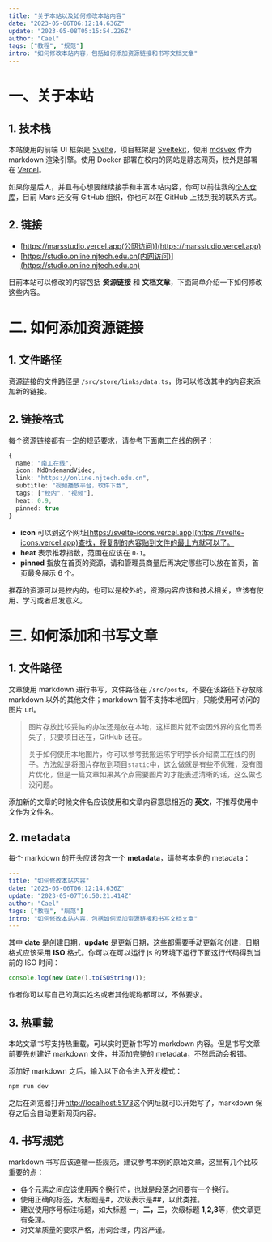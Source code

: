 ```yaml
---
title: "关于本站以及如何修改本站内容"
date: "2023-05-06T06:12:14.636Z"
update: "2023-05-08T05:15:54.226Z"
author: "Cael"
tags: ["教程", "规范"]
intro: "如何修改本站内容，包括如何添加资源链接和书写文档文章"
---
```


# 一、关于本站

## 1. 技术栈

本站使用的前端 UI 框架是 [Svelte](https://svelte.dev)，项目框架是 [Sveltekit](https://kit.svelte.dev)，使用 [mdsvex](https://mdsvex.pngwn.io) 作为 markdown 渲染引擎。使用 Docker 部署在校内的网站是静态网页，校外是部署在 [Vercel](https://vercel.com)。

如果你是后人，并且有心想要继续接手和丰富本站内容，你可以前往我的[个人仓库](https://github.com/MR-Addict/studio)，目前 Mars 还没有 GitHub 组织，你也可以在 GitHub 上找到我的联系方式。

## 2. 链接

- [https://marsstudio.vercel.app(公网访问)](https://marsstudio.vercel.app)
- [https://studio.online.njtech.edu.cn(内网访问)](https://studio.online.njtech.edu.cn)

目前本站可以修改的内容包括 **资源链接** 和 **文档文章**，下面简单介绍一下如何修改这些内容。

# 二. 如何添加资源链接

## 1. 文件路径

资源链接的文件路径是 `/src/store/links/data.ts`，你可以修改其中的内容来添加新的链接。

## 2. 链接格式

每个资源链接都有一定的规范要求，请参考下面南工在线的例子：

```ts
{
  name: "南工在线",
  icon: MdOndemandVideo,
  link: "https://online.njtech.edu.cn",
  subtitle: "视频播放平台，软件下载",
  tags: ["校内", "视频"],
  heat: 0.9,
  pinned: true
}
```

- **icon** 可以到这个网址[https://svelte-icons.vercel.app](https://svelte-icons.vercel.app)查找，将复制的内容贴到文件的最上方就可以了。
- **heat** 表示推荐指数，范围在应该在 `0-1`。
- **pinned** 指放在首页的资源，请和管理员商量后再决定哪些可以放在首页，首页最多展示 6 个。

推荐的资源可以是校内的，也可以是校外的，资源内容应该和技术相关，应该有使用、学习或者启发意义。

# 三. 如何添加和书写文章

## 1. 文件路径

文章使用 markdown 进行书写，文件路径在 `/src/posts`，不要在该路径下存放除 markdown 以外的其他文件；markdown 暂不支持本地图片，只能使用可访问的图片 url。

> 图片存放比较妥帖的办法还是放在本地，这样图片就不会因外界的变化而丢失了，只要项目还在，GitHub 还在。
>
> 关于如何使用本地图片，你可以参考我搬运陈宇明学长介绍南工在线的例子。方法就是将图片存放到项目`static`中，这么做就是有些不优雅，没有图片优化，但是一篇文章如果某个点需要图片的才能表述清晰的话，这么做也没问题。

添加新的文章的时候文件名应该使用和文章内容意思相近的 **英文**，不推荐使用中文作为文件名。

## 2. metadata

每个 markdown 的开头应该包含一个 **metadata**，请参考本例的 metadata：

```yaml
---
title: "如何修改本站内容"
date: "2023-05-06T06:12:14.636Z"
update: "2023-05-07T16:50:21.414Z"
author: "Cael"
tags: ["教程", "规范"]
intro: "如何修改本站内容，包括如何添加资源链接和书写文档文章"
---
```

其中 **date** 是创建日期，**update** 是更新日期，这些都需要手动更新和创建，日期格式应该采用 **ISO** 格式。你可以在可以运行 js 的环境下运行下面这行代码得到当前的 ISO 时间：

```js
console.log(new Date().toISOString());
```

作者你可以写自己的真实姓名或者其他昵称都可以，不做要求。

## 3. 热重载

本站文章书写支持热重载，可以实时更新书写的 markdown 内容。但是书写文章前要先创建好 markdown 文件，并添加完整的 metadata，不然启动会报错。

添加好 markdown 之后，输入以下命令进入开发模式：

```sh
npm run dev
```

之后在浏览器打开[http://localhost:5173](http://localhost:5173)这个网址就可以开始写了，markdown 保存之后会自动更新网页内容。

## 4. 书写规范

markdown 书写应该遵循一些规范，建议参考本例的原始文章，这里有几个比较重要的点：

- 各个元素之间应该使用两个换行符，也就是段落之间要有一个换行。
- 使用正确的标签，大标题是#，次级表示是##，以此类推。
- 建议使用序号标注标题，如大标题 **一，二，三**，次级标题 **1,2,3**等，使文章更有条理。
- 对文章质量的要求严格，用词合理，内容严谨。
